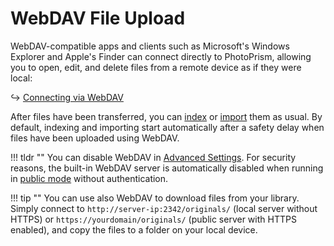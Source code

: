 # WebDAV File Upload #

WebDAV-compatible apps and clients such as Microsoft's Windows Explorer and Apple's Finder can connect directly
to PhotoPrism, allowing you to open, edit, and delete files from a remote device as if they were local:

↪ [Connecting via WebDAV](../sync/webdav.md)

After files have been transferred, you can [index](../library/index.md) or [import](../library/import.md) them as usual.
By default, indexing and importing start automatically after a safety delay when files have been uploaded using WebDAV.

!!! tldr ""
    You can disable WebDAV in [Advanced Settings](../settings/advanced.md). For security reasons, the built-in WebDAV
    server is automatically disabled when running in [public mode](../../getting-started/config-options.md) without
    authentication.

!!! tip ""
    You can use also WebDAV to download files from your library. Simply connect to 
    `http://server-ip:2342/originals/` (local server without HTTPS) or 
    `https://yourdomain/originals/` (public server with HTTPS enabled), and copy the files to 
    a folder on your local device.
